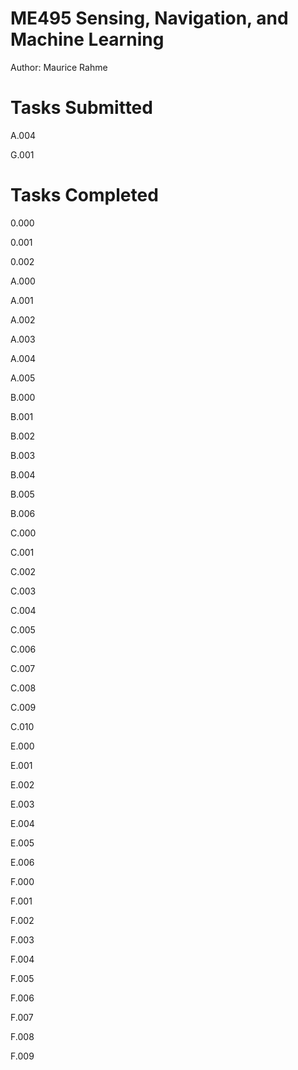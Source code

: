 # ME495 Sensing, Navigation, and Machine Learning
Author: Maurice Rahme

# Tasks Submitted
<!-- TODO: general cleanup of rigid2d.cpp/hpp and diff_drive.cpp/hpp (constructor calls) -->
<!-- TODO: cleanup namespace -->

A.004

G.001

# Tasks Completed

0.000

0.001

0.002

A.000

A.001

A.002

A.003

A.004

A.005

B.000

B.001

B.002

B.003

B.004

B.005

B.006

C.000

C.001

C.002

C.003

C.004

C.005

C.006

C.007

C.008

C.009

C.010

E.000

E.001

E.002

E.003

E.004

E.005

E.006

F.000

F.001

F.002

F.003

F.004

F.005

F.006

F.007

F.008

F.009
